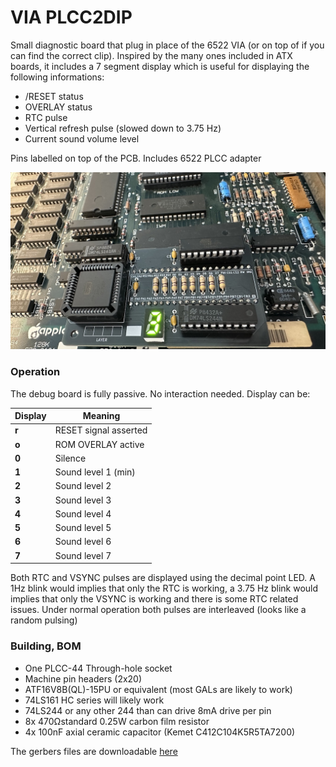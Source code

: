 # VIA PLCC2DIP
Small diagnostic board that plug in place of the 6522 VIA (or on top of if you can find the correct clip). Inspired by the many ones included in ATX boards, it includes a 7 segment display which is useful for displaying the following informations:
- /RESET status
- OVERLAY status
- RTC pulse
- Vertical refresh pulse (slowed down to 3.75 Hz)
- Current sound volume level

Pins labelled on top of the PCB. Includes 6522 PLCC adapter

![VIA Plus](Images/VIAP.jpeg)

### Operation
The debug board is fully passive. No interaction needed. Display can be:

| Display | Meaning |
|---------|-----------------------|
| **r**   | RESET signal asserted |
| **o**   | ROM OVERLAY active    |
| **0**   | Silence               |
| **1**   | Sound level 1 (min)   |
| **2**   | Sound level 2         |
| **3**   | Sound level 3         |
| **4**   | Sound level 4         |
| **5**   | Sound level 5         |
| **6**   | Sound level 6         |
| **7**   | Sound level 7         |

Both RTC and VSYNC pulses are displayed using the decimal point LED. A 1Hz blink would implies that only the RTC is working, a 3.75 Hz blink would implies that only the VSYNC is working and there is some RTC related issues. Under normal operation both pulses are interleaved (looks like a random pulsing)

### Building, BOM
- One PLCC-44 Through-hole socket
- Machine pin headers (2x20)
- ATF16V8B(QL)-15PU or equivalent (most GALs are likely to work)
- 74LS161 HC series will likely work
- 74LS244 or any other 244 than can drive 8mA drive per pin
- 8x 470Ωstandard 0.25W carbon film resistor
- 4x 100nF axial ceramic capacitor (Kemet C412C104K5R5TA7200)

The gerbers files are downloadable [here](https://github.com/demik/oldworld/releases/download/VIA_Plus%2Fv1.2.0/VIA_Plus_1.2.zip)
